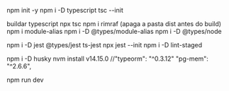 npm init -y
npm i -D typescript
tsc --init

buildar typescript
npx tsc
npm i rimraf (apaga a pasta dist antes do build)
npm i module-alias
npm i -D @types/module-alias
npm i -D @types/node

npm i -D jest @types/jest ts-jest
npx jest --init
npm i -D lint-staged


npm i -D husky
nvm install v14.15.0
    //"typeorm": "^0.3.12"
        "pg-mem": "^2.6.6",

npm run dev
